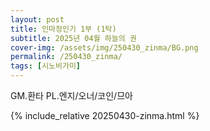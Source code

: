```yaml
---
layout: post
title: 인마정인기 1부 (1탁)
subtitle: 2025년 04월 하늘의 권
cover-img: /assets/img/250430_zinma/BG.png
permalink: /250430_zinma/
tags: [시노비가미]
---
```


GM.환타 PL.엔지/오너/코인/므아 

{% include_relative 20250430-zinma.html %}
